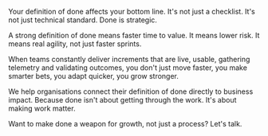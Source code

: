 Your definition of done affects your bottom line. It's not just a checklist. It's not just technical standard. Done is strategic.

A strong definition of done means faster time to value. It means lower risk. It means real agility, not just faster sprints.

When teams constantly deliver increments that are live, usable, gathering telemetry and validating outcomes, you don't just move faster, you make smarter bets, you adapt quicker, you grow stronger.

We help organisations connect their definition of done directly to business impact. Because done isn't about getting through the work. It's about making work matter.

Want to make done a weapon for growth, not just a process? Let's talk.